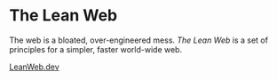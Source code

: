 # The Lean Web

The web is a bloated, over-engineered mess. *The Lean Web* is a set of principles for a simpler, faster world-wide web.

[LeanWeb.dev](https://leanweb.dev)